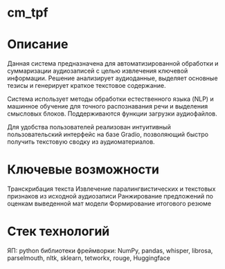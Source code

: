 # cm_tpf
# Описание

Данная система предназначена для автоматизированной обработки и суммаризации аудиозаписей с целью извлечения ключевой информации. Решение анализирует аудиоданные, выделяет основные тезисы и генерирует краткое текстовое содержание.

Система использует методы обработки естественного языка (NLP) и машинное обучение для точного распознавания речи и выделения смысловых блоков. Поддерживаются функции загрузки аудиофайлов.

Для удобства пользователей реализован интуитивный пользовательский интерфейс на базе Gradio, позволяющий быстро получить текстовую сводку из аудиоматериалов.

# Ключевые возможности
Транскрибация текста
Извлечение паралингвистических и текстовых признаков из исходной аудиозаписи
Ранжирование предложений по оценкам выведенной мат модели
Формирование итогового резюме

# Стек технологий
ЯП: python
библиотеки фреймворки: NumPy, pandas, whisper, librosa, parselmouth, nltk, sklearn, tetworkx, rouge,
Huggingface
